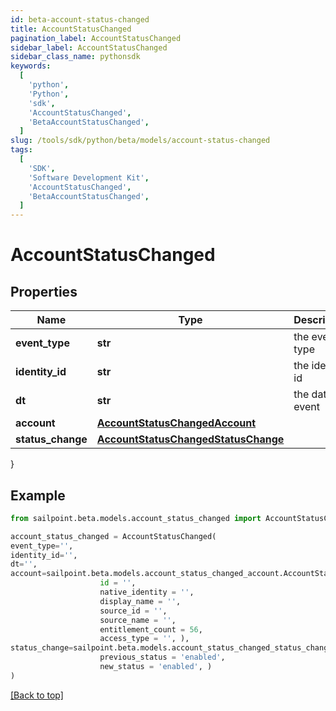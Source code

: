 ```yaml
---
id: beta-account-status-changed
title: AccountStatusChanged
pagination_label: AccountStatusChanged
sidebar_label: AccountStatusChanged
sidebar_class_name: pythonsdk
keywords:
  [
    'python',
    'Python',
    'sdk',
    'AccountStatusChanged',
    'BetaAccountStatusChanged',
  ]
slug: /tools/sdk/python/beta/models/account-status-changed
tags:
  [
    'SDK',
    'Software Development Kit',
    'AccountStatusChanged',
    'BetaAccountStatusChanged',
  ]
---
```


# AccountStatusChanged

## Properties

| Name | Type | Description | Notes |
| --- | --- | --- | --- |
| **event_type** | **str** | the event type | [optional] |
| **identity_id** | **str** | the identity id | [optional] |
| **dt** | **str** | the date of event | [optional] |
| **account** | [**AccountStatusChangedAccount**](account-status-changed-account) |  | [optional] |
| **status_change** | [**AccountStatusChangedStatusChange**](account-status-changed-status-change) |  | [optional] |

}

## Example

```python
from sailpoint.beta.models.account_status_changed import AccountStatusChanged

account_status_changed = AccountStatusChanged(
event_type='',
identity_id='',
dt='',
account=sailpoint.beta.models.account_status_changed_account.AccountStatusChanged_account(
                    id = '',
                    native_identity = '',
                    display_name = '',
                    source_id = '',
                    source_name = '',
                    entitlement_count = 56,
                    access_type = '', ),
status_change=sailpoint.beta.models.account_status_changed_status_change.AccountStatusChanged_statusChange(
                    previous_status = 'enabled',
                    new_status = 'enabled', )
)

```

[[Back to top]](#)
